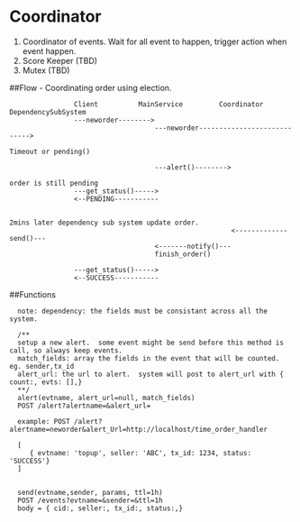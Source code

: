 Coordinator
===========

1.  Coordinator of events.  Wait for all event to happen, trigger action when event happen.
2.  Score Keeper (TBD)
3.  Mutex (TBD)

##Flow - Coordinating order using election.
```
				Client			MainService			Coordinator			DependencySubSystem
				---neworder-------->
									---neworder---------------------------->

Timeout or pending()

								    ---alert()-------->

order is still pending
				---get_status()----->
				<--PENDING-----------								   

				
2mins later dependency sub system update order.
													   <-------------send()---
								    <-------notify()---
								    finish_order()

				---get_status()----->
				<--SUCCESS-----------

```

##Functions

```  
  note: dependency: the fields must be consistant across all the system.

  /**
  setup a new alert.  some event might be send before this method is call, so always keep events.  
  match_fields: array the fields in the event that will be counted. eg. sender,tx_id
  alert_url: the url to alert.  system will post to alert_url with { count:, evts: [],}
  **/
  alert(evtname, alert_url=null, match_fields)
  POST /alert?alertname=&alert_url=  

  example: POST /alert?alertname=neworder&alert_Url=http://localhost/time_order_handler
  
  [ 
     { evtname: 'topup', seller: 'ABC', tx_id: 1234, status: 'SUCCESS'} 
  ]
  
  
  send(evtname,sender, params, ttl=1h)
  POST /events?evtname=&sender=&ttl=1h
  body = { cid:, seller:, tx_id:, status:,}
  
```  
